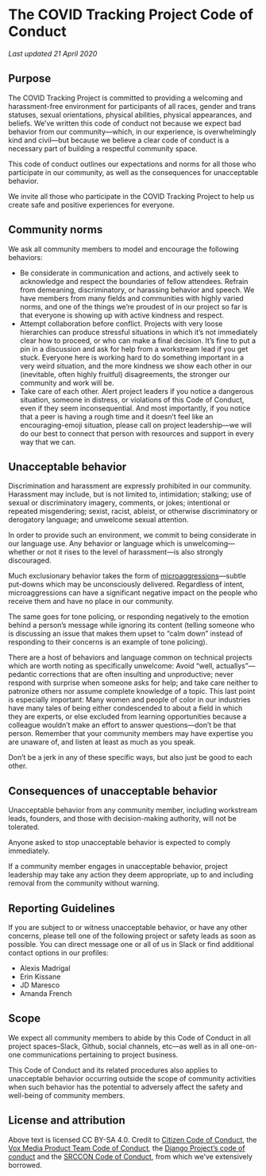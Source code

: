 # The COVID Tracking Project Code of Conduct
*Last updated 21 April 2020*

## Purpose

The COVID Tracking Project is committed to providing a welcoming and harassment-free environment for participants of all races, gender and trans statuses, sexual orientations, physical abilities, physical appearances, and beliefs. We’ve written this code of conduct not because we expect bad behavior from our community—which, in our experience, is overwhelmingly kind and civil—but because we believe a clear code of conduct is a necessary part of building a respectful community space.

This code of conduct outlines our expectations and norms for all those who participate in our community, as well as the consequences for unacceptable behavior.

We invite all those who participate in the COVID Tracking Project to help us create safe and positive experiences for everyone.

## Community norms

We ask all community members to model and encourage the following behaviors:

- Be considerate in communication and actions, and actively seek to acknowledge and respect the boundaries of fellow attendees. Refrain from demeaning, discriminatory, or harassing behavior and speech. We have members from many fields and communities with highly varied norms, and one of the things we’re proudest of in our project so far is that everyone is showing up with active kindness and respect.
- Attempt collaboration before conflict. Projects with very loose hierarchies can produce stressful situations in which it’s not immediately clear how to proceed, or who can make a final decision. It’s fine to put a pin in a discussion and ask for help from a workstream lead if you get stuck. Everyone here is working hard to do something important in a very weird situation, and the more kindness we show each other in our (inevitable, often highly fruitful) disagreements, the stronger our community and work will be.
- Take care of each other. Alert project leaders if you notice a dangerous situation, someone in distress, or violations of this Code of Conduct, even if they seem inconsequential. And most importantly, if you notice that a peer is having a rough time and it doesn’t feel like an encouraging-emoji situation, please call on project leadership—we will do our best to connect that person with resources and support in every way that we can.

## Unacceptable behavior

Discrimination and harassment are expressly prohibited in our community. Harassment may include, but is not limited to, intimidation; stalking; use of sexual or discriminatory imagery, comments, or jokes; intentional or repeated misgendering; sexist, racist, ableist, or otherwise discriminatory or derogatory language; and unwelcome sexual attention.

In order to provide such an environment, we commit to being considerate in our language use. Any behavior or language which is unwelcoming—whether or not it rises to the level of harassment—is also strongly discouraged.

Much exclusionary behavior takes the form of [microaggressions](https://www.google.com/url?q=http://www.vox.com/2015/2/16/8031073/what-are-microaggressions&sa=D&ust=1587465791605000)—subtle put-downs which may be unconsciously delivered. Regardless of intent, microaggressions can have a significant negative impact on the people who receive them and have no place in our community.

The same goes for tone policing, or responding negatively to the emotion behind a person’s message while ignoring its content (telling someone who is discussing an issue that makes them upset to “calm down” instead of responding to their concerns is an example of tone policing).

There are a host of behaviors and language common on technical projects which are worth noting as specifically unwelcome: Avoid “well, actuallys”—pedantic corrections that are often insulting and unproductive; never respond with surprise when someone asks for help; and take care neither to patronize others nor assume complete knowledge of a topic. This last point is especially important: Many women and people of color in our industries have many tales of being either condescended to about a field in which they are experts, or else excluded from learning opportunities because a colleague wouldn’t make an effort to answer questions—don’t be that person. Remember that your community members may have expertise you are unaware of, and listen at least as much as you speak.

Don’t be a jerk in any of these specific ways, but also just be good to each other.

## Consequences of unacceptable behavior

Unacceptable behavior from any community member, including workstream leads, founders, and those with decision-making authority, will not be tolerated.

Anyone asked to stop unacceptable behavior is expected to comply immediately.

If a community member engages in unacceptable behavior, project leadership may take any action they deem appropriate, up to and including removal from the community without warning.

## Reporting Guidelines

If you are subject to or witness unacceptable behavior, or have any other concerns, please tell one of the following project or safety leads as soon as possible. You can direct message one or all of us in Slack or find additional contact options in our profiles:

- Alexis Madrigal
- Erin Kissane
- JD Maresco
- Amanda French

## Scope

We expect all community members to abide by this Code of Conduct in all project spaces–Slack, Github, social channels, etc—as well as in all one-on-one communications pertaining to project business.

This Code of Conduct and its related procedures also applies to unacceptable behavior occurring outside the scope of community activities when such behavior has the potential to adversely affect the safety and well-being of community members.

## License and attribution

Above text is licensed CC BY-SA 4.0. Credit to [Citizen Code of Conduct](http://citizencodeofconduct.org), the [Vox Media Product Team Code of Conduct](https://code-of-conduct.voxmedia.com), the [Django Project’s code of conduct](https://www.djangoproject.com/conduct) and the [SRCCON Code of Conduct](http://geekfeminism.wikia.com/wiki/Conference_anti-harassment/Policy), from which we’ve extensively borrowed.
